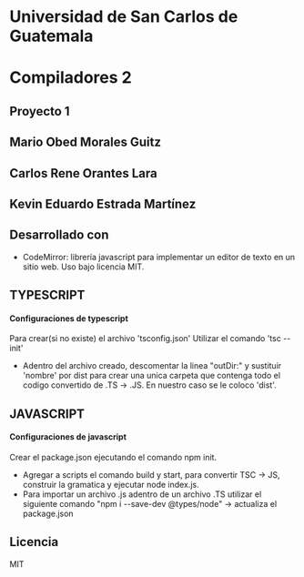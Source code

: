 # Universidad de San Carlos de Guatemala
# Compiladores 2
## Proyecto 1

## Mario Obed Morales Guitz
## Carlos Rene Orantes Lara
## Kevin Eduardo Estrada Martínez

## Desarrollado con

- CodeMirror: librería javascript para implementar un editor de texto en un sitio web. Uso bajo licencia MIT.

## TYPESCRIPT 
#### Configuraciones de typescript
Para crear(si no existe) el archivo 'tsconfig.json' Utilizar el comando 'tsc --init'
* Adentro del archivo creado, descomentar la linea "outDir:<nombre>" y sustituir 'nombre' por dist para crear una unica carpeta que contenga todo el codigo convertido de .TS -> .JS. En nuestro caso se le coloco 'dist'.

## JAVASCRIPT
#### Configuraciones de javascript 
Crear el package.json ejecutando el comando npm init. 
* Agregar a scripts el comando build y start, para convertir TSC -> JS, construir la gramatica y ejecutar node index.js.
* Para importar un archivo .js adentro de un archivo .TS utilizar el siguiente comando "npm i --save-dev @types/node" -> actualiza el package.json 

## Licencia

MIT